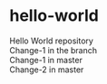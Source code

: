 # hello-world
Hello World repository <br>
Change-1 in the branch <br>
Change-1 in master <br>
Change-2 in master
